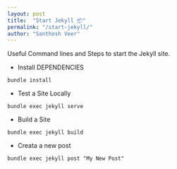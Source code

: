 ```yaml
---
layout: post
title:  "Start Jekyll 📦"
permalink: "/start-jekyll/"
author: "Santhosh Veer"
---
```


Useful Command lines and Steps to start the Jekyll site.

- Install DEPENDENCIES

```
bundle install
```

- Test a Site Locally

```
bundle exec jekyll serve
```

- Build a Site

```
bundle exec jekyll build
```

- Creata a new post

```
bundle exec jekyll post "My New Post"
```
